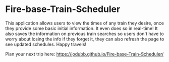 # Fire-base-Train-Scheduler
This application allows users to view the times of any train they desire, once they provide some basic initial information. 
It even does so in real-time! It also saves the information on previous train searches so users don't have to worry about losing the info if they forget it, they can also refresh the page to see updated schedules.
Happy travels!


Plan your next trip here:  https://jodubb.github.io/Fire-base-Train-Scheduler/
